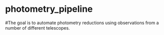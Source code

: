 # photometry_pipeline
#The goal is to automate photometry reductions using observations from a number of different telescopes. 
